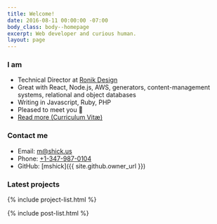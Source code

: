 ```yaml
---
title: Welcome!
date: 2016-08-11 00:00:00 -07:00
body_class: body--homepage
excerpt: Web developer and curious human.
layout: page
---
```


### I am

* Technical Director at [Ronik Design](http://www.ronikdesign.com)
* Great with React, Node.js, AWS, generators, content-management systems, relational and object databases
* Writing in Javascript, Ruby, PHP
* Pleased to meet you 👋
* [Read more (Curriculum Vitæ)](/cv/)

### Contact me

* Email: [m@shick.us](mailto:m@shick.us)
* Phone: [+1-347-987-0104](tel:+13479870104)
* GitHub: [mshick]({{ site.github.owner_url }})

### Latest projects

{% include project-list.html %}

[comment]: <> (### Latest posts)

{% include post-list.html %}
